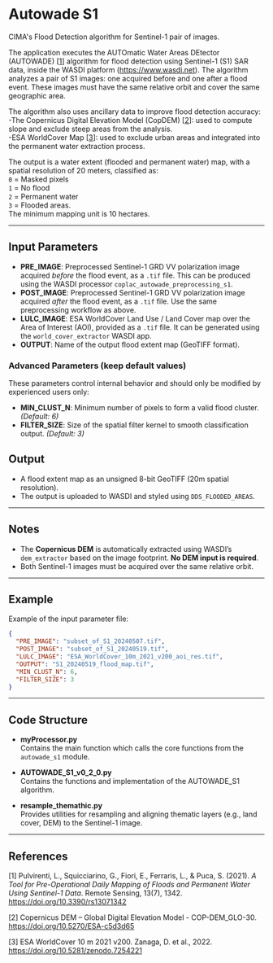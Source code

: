 # Autowade S1
CIMA's Flood Detection algorithm for Sentinel-1 pair of images.

The application executes the AUTOmatic Water Areas DEtector (AUTOWADE) [<a href="#ref-1">1</a>] algorithm for flood detection using Sentinel-1 (S1) SAR data, inside the WASDI platform (https://www.wasdi.net).
The algorithm analyzes a pair of S1 images: one acquired before and one after a flood event. These images must have the same relative orbit and cover the same geographic area.

The algorithm also uses ancillary data to improve flood detection accuracy:  
-The Copernicus Digital Elevation Model (CopDEM) [<a href="#ref-2">2</a>]: used to compute slope and exclude steep areas from the analysis.     
-ESA WorldCover Map [<a href="#ref-3">3</a>]: used to exclude urban areas and integrated into the permanent water extraction process.    

The output is a water extent (flooded and permanent water) map, with a spatial resolution of 20 meters, classified as:  
`0` = Masked pixels  
`1` = No flood  
`2` = Permanent water  
`3` = Flooded areas.  
The minimum mapping unit is 10 hectares. 

---

## Input Parameters

- **PRE_IMAGE**: Preprocessed Sentinel-1 GRD VV polarization image acquired *before* the flood event, as a `.tif` file. This can be produced using the WASDI processor `coplac_autowade_preprocessing_s1`.                                           
- **POST_IMAGE**: Preprocessed Sentinel-1 GRD VV polarization image acquired *after* the flood event, as a `.tif` file. Use the same preprocessing workflow as above.                                                                                 
- **LULC_IMAGE**: ESA WorldCover Land Use / Land Cover map over the Area of Interest (AOI), provided as a `.tif` file. It can be generated using the `world_cover_extractor` WASDI app.  
- **OUTPUT**: Name of the output flood extent map (GeoTIFF format).                                                                                                                                            

### Advanced Parameters (keep default values)
These parameters control internal behavior and should only be modified by experienced users only:
- **MIN_CLUST_N**: Minimum number of pixels to form a valid flood cluster. *(Default: 6)*
- **FILTER_SIZE**: Size of the spatial filter kernel to smooth classification output. *(Default: 3)*

## Output
- A flood extent map as an unsigned 8-bit GeoTIFF (20m spatial resolution).
- The output is uploaded to WASDI and styled using `DDS_FLOODED_AREAS`.

---

## Notes
- The **Copernicus DEM** is automatically extracted using WASDI’s `dem_extractor` based on the image footprint. **No DEM input is required**.
- Both Sentinel-1 images must be acquired over the same relative orbit.

---

## Example  
Example of the input parameter file:  

```json
{
  "PRE_IMAGE": "subset_of_S1_20240507.tif",
  "POST_IMAGE": "subset_of_S1_20240519.tif",
  "LULC_IMAGE": "ESA_WorldCover_10m_2021_v200_aoi_res.tif",
  "OUTPUT": "S1_20240519_flood_map.tif",
  "MIN_CLUST_N": 6,
  "FILTER_SIZE": 3
}
```

---

## Code Structure

- **myProcessor.py**  
  Contains the main function which calls the core functions from the `autowade_s1` module.

- **AUTOWADE_S1_v0_2_0.py**  
  Contains the functions and implementation of the AUTOWADE_S1 algorithm.

- **resample_themathic.py**  
  Provides utilities for resampling and aligning thematic layers (e.g., land cover, DEM) to the Sentinel-1 image.

---

## References
[1] <a id="ref-1"></a> Pulvirenti, L., Squicciarino, G., Fiori, E., Ferraris, L., & Puca, S. (2021). *A Tool for Pre-Operational Daily Mapping of Floods and Permanent Water Using Sentinel-1 Data*. Remote Sensing, 13(7), 1342. 
https://doi.org/10.3390/rs13071342  

[2] <a id="ref-2"></a> Copernicus DEM – Global Digital Elevation Model - COP-DEM_GLO-30. https://doi.org/10.5270/ESA-c5d3d65  

[3] <a id="ref-3"></a> ESA WorldCover 10 m 2021 v200. Zanaga, D. et al., 2022. https://doi.org/10.5281/zenodo.7254221
